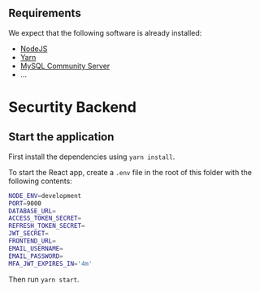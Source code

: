 ## Requirements

We expect that the following software is already installed:

- [NodeJS](https://nodejs.org)
- [Yarn](https://yarnpkg.com)
- [MySQL Community Server](https://dev.mysql.com/downloads/mysql/)
- ...

# Securtity Backend

## Start the application

First install the dependencies using `yarn install`.

To start the React app, create a `.env` file in the root of this folder with the following contents:

```sh
NODE_ENV=development
PORT=9000
DATABASE_URL=
ACCESS_TOKEN_SECRET=
REFRESH_TOKEN_SECRET=
JWT_SECRET=
FRONTEND_URL=
EMAIL_USERNAME=
EMAIL_PASSWORD=
MFA_JWT_EXPIRES_IN='4m'
```

Then run `yarn start`.
